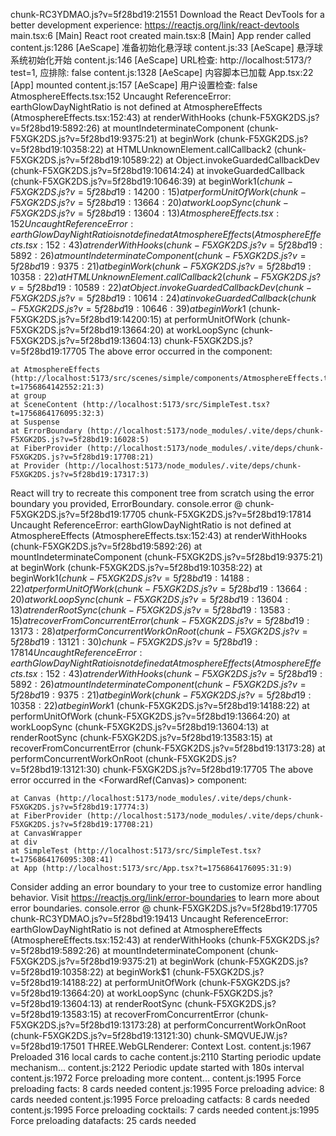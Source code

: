 chunk-RC3YDMAO.js?v=5f28bd19:21551 Download the React DevTools for a better development experience: https://reactjs.org/link/react-devtools
main.tsx:6 [Main] React root created
main.tsx:8 [Main] App render called
content.js:1286 [AeScape] 准备初始化悬浮球
content.js:33 [AeScape] 悬浮球系统初始化开始
content.js:146 [AeScape] URL检查: http://localhost:5173/?test=1, 应排除: false
content.js:1328 [AeScape] 内容脚本已加载
App.tsx:22 [App] mounted
content.js:157 [AeScape] 用户设置检查: false
AtmosphereEffects.tsx:152 Uncaught ReferenceError: earthGlowDayNightRatio is not defined
    at AtmosphereEffects (AtmosphereEffects.tsx:152:43)
    at renderWithHooks (chunk-F5XGK2DS.js?v=5f28bd19:5892:26)
    at mountIndeterminateComponent (chunk-F5XGK2DS.js?v=5f28bd19:9375:21)
    at beginWork (chunk-F5XGK2DS.js?v=5f28bd19:10358:22)
    at HTMLUnknownElement.callCallback2 (chunk-F5XGK2DS.js?v=5f28bd19:10589:22)
    at Object.invokeGuardedCallbackDev (chunk-F5XGK2DS.js?v=5f28bd19:10614:24)
    at invokeGuardedCallback (chunk-F5XGK2DS.js?v=5f28bd19:10646:39)
    at beginWork$1 (chunk-F5XGK2DS.js?v=5f28bd19:14200:15)
    at performUnitOfWork (chunk-F5XGK2DS.js?v=5f28bd19:13664:20)
    at workLoopSync (chunk-F5XGK2DS.js?v=5f28bd19:13604:13)
AtmosphereEffects.tsx:152 Uncaught ReferenceError: earthGlowDayNightRatio is not defined
    at AtmosphereEffects (AtmosphereEffects.tsx:152:43)
    at renderWithHooks (chunk-F5XGK2DS.js?v=5f28bd19:5892:26)
    at mountIndeterminateComponent (chunk-F5XGK2DS.js?v=5f28bd19:9375:21)
    at beginWork (chunk-F5XGK2DS.js?v=5f28bd19:10358:22)
    at HTMLUnknownElement.callCallback2 (chunk-F5XGK2DS.js?v=5f28bd19:10589:22)
    at Object.invokeGuardedCallbackDev (chunk-F5XGK2DS.js?v=5f28bd19:10614:24)
    at invokeGuardedCallback (chunk-F5XGK2DS.js?v=5f28bd19:10646:39)
    at beginWork$1 (chunk-F5XGK2DS.js?v=5f28bd19:14200:15)
    at performUnitOfWork (chunk-F5XGK2DS.js?v=5f28bd19:13664:20)
    at workLoopSync (chunk-F5XGK2DS.js?v=5f28bd19:13604:13)
chunk-F5XGK2DS.js?v=5f28bd19:17705 The above error occurred in the <AtmosphereEffects> component:

    at AtmosphereEffects (http://localhost:5173/src/scenes/simple/components/AtmosphereEffects.tsx?t=1756864142552:21:3)
    at group
    at SceneContent (http://localhost:5173/src/SimpleTest.tsx?t=1756864176095:32:3)
    at Suspense
    at ErrorBoundary (http://localhost:5173/node_modules/.vite/deps/chunk-F5XGK2DS.js?v=5f28bd19:16028:5)
    at FiberProvider (http://localhost:5173/node_modules/.vite/deps/chunk-F5XGK2DS.js?v=5f28bd19:17708:21)
    at Provider (http://localhost:5173/node_modules/.vite/deps/chunk-F5XGK2DS.js?v=5f28bd19:17317:3)

React will try to recreate this component tree from scratch using the error boundary you provided, ErrorBoundary.
console.error @ chunk-F5XGK2DS.js?v=5f28bd19:17705
chunk-F5XGK2DS.js?v=5f28bd19:17814 Uncaught ReferenceError: earthGlowDayNightRatio is not defined
    at AtmosphereEffects (AtmosphereEffects.tsx:152:43)
    at renderWithHooks (chunk-F5XGK2DS.js?v=5f28bd19:5892:26)
    at mountIndeterminateComponent (chunk-F5XGK2DS.js?v=5f28bd19:9375:21)
    at beginWork (chunk-F5XGK2DS.js?v=5f28bd19:10358:22)
    at beginWork$1 (chunk-F5XGK2DS.js?v=5f28bd19:14188:22)
    at performUnitOfWork (chunk-F5XGK2DS.js?v=5f28bd19:13664:20)
    at workLoopSync (chunk-F5XGK2DS.js?v=5f28bd19:13604:13)
    at renderRootSync (chunk-F5XGK2DS.js?v=5f28bd19:13583:15)
    at recoverFromConcurrentError (chunk-F5XGK2DS.js?v=5f28bd19:13173:28)
    at performConcurrentWorkOnRoot (chunk-F5XGK2DS.js?v=5f28bd19:13121:30)
chunk-F5XGK2DS.js?v=5f28bd19:17814 Uncaught ReferenceError: earthGlowDayNightRatio is not defined
    at AtmosphereEffects (AtmosphereEffects.tsx:152:43)
    at renderWithHooks (chunk-F5XGK2DS.js?v=5f28bd19:5892:26)
    at mountIndeterminateComponent (chunk-F5XGK2DS.js?v=5f28bd19:9375:21)
    at beginWork (chunk-F5XGK2DS.js?v=5f28bd19:10358:22)
    at beginWork$1 (chunk-F5XGK2DS.js?v=5f28bd19:14188:22)
    at performUnitOfWork (chunk-F5XGK2DS.js?v=5f28bd19:13664:20)
    at workLoopSync (chunk-F5XGK2DS.js?v=5f28bd19:13604:13)
    at renderRootSync (chunk-F5XGK2DS.js?v=5f28bd19:13583:15)
    at recoverFromConcurrentError (chunk-F5XGK2DS.js?v=5f28bd19:13173:28)
    at performConcurrentWorkOnRoot (chunk-F5XGK2DS.js?v=5f28bd19:13121:30)
chunk-F5XGK2DS.js?v=5f28bd19:17705 The above error occurred in the <ForwardRef(Canvas)> component:

    at Canvas (http://localhost:5173/node_modules/.vite/deps/chunk-F5XGK2DS.js?v=5f28bd19:17774:3)
    at FiberProvider (http://localhost:5173/node_modules/.vite/deps/chunk-F5XGK2DS.js?v=5f28bd19:17708:21)
    at CanvasWrapper
    at div
    at SimpleTest (http://localhost:5173/src/SimpleTest.tsx?t=1756864176095:308:41)
    at App (http://localhost:5173/src/App.tsx?t=1756864176095:31:9)

Consider adding an error boundary to your tree to customize error handling behavior.
Visit https://reactjs.org/link/error-boundaries to learn more about error boundaries.
console.error @ chunk-F5XGK2DS.js?v=5f28bd19:17705
chunk-RC3YDMAO.js?v=5f28bd19:19413 Uncaught ReferenceError: earthGlowDayNightRatio is not defined
    at AtmosphereEffects (AtmosphereEffects.tsx:152:43)
    at renderWithHooks (chunk-F5XGK2DS.js?v=5f28bd19:5892:26)
    at mountIndeterminateComponent (chunk-F5XGK2DS.js?v=5f28bd19:9375:21)
    at beginWork (chunk-F5XGK2DS.js?v=5f28bd19:10358:22)
    at beginWork$1 (chunk-F5XGK2DS.js?v=5f28bd19:14188:22)
    at performUnitOfWork (chunk-F5XGK2DS.js?v=5f28bd19:13664:20)
    at workLoopSync (chunk-F5XGK2DS.js?v=5f28bd19:13604:13)
    at renderRootSync (chunk-F5XGK2DS.js?v=5f28bd19:13583:15)
    at recoverFromConcurrentError (chunk-F5XGK2DS.js?v=5f28bd19:13173:28)
    at performConcurrentWorkOnRoot (chunk-F5XGK2DS.js?v=5f28bd19:13121:30)
chunk-SMQVUEJW.js?v=5f28bd19:17501 THREE.WebGLRenderer: Context Lost.
content.js:1967 Preloaded 316 local cards to cache
content.js:2110 Starting periodic update mechanism...
content.js:2122 Periodic update started with 180s interval
content.js:1972 Force preloading more content...
content.js:1995 Force preloading facts: 8 cards needed
content.js:1995 Force preloading advice: 8 cards needed
content.js:1995 Force preloading catfacts: 8 cards needed
content.js:1995 Force preloading cocktails: 7 cards needed
content.js:1995 Force preloading datafacts: 25 cards needed
